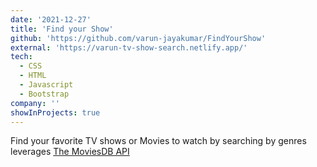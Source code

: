 ```yaml
---
date: '2021-12-27'
title: 'Find your Show'
github: 'https://github.com/varun-jayakumar/FindYourShow'
external: 'https://varun-tv-show-search.netlify.app/'
tech:
  - CSS
  - HTML
  - Javascript
  - Bootstrap
company: ''
showInProjects: true
---
```


Find your favorite TV shows or Movies to watch by searching by genres leverages [The MoviesDB API](https://developers.themoviedb.org/3/getting-started/introduction)
